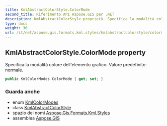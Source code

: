 ```yaml
---
title: KmlAbstractColorStyle.ColorMode
second_title: Riferimento API Aspose.GIS per .NET
description: KmlAbstractColorStyle proprietà. Specifica la modalità colore dellelemento grafico. Valore predefinito normale.
type: docs
weight: 30
url: /it/net/aspose.gis.formats.kml.styles/kmlabstractcolorstyle/colormode/
---
```

## KmlAbstractColorStyle.ColorMode property

Specifica la modalità colore dell'elemento grafico. Valore predefinito: normale.

```csharp
public KmlColorModes ColorMode { get; set; }
```

### Guarda anche

* enum [KmlColorModes](../../kmlcolormodes/)
* class [KmlAbstractColorStyle](../)
* spazio dei nomi [Aspose.Gis.Formats.Kml.Styles](../../kmlabstractcolorstyle/)
* assemblea [Aspose.GIS](../../../)


